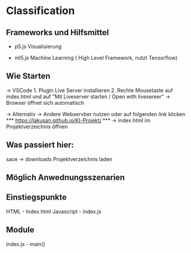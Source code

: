 # Classification

## Frameworks und Hilfsmittel 

- p5.js
    Visualisierung

- ml5.js
    Machine Learning ( High Level Framework, nutzt Tensorflow)


## Wie Starten

-> VSCode
    1. Plugin Live Server installieren
    2. Rechte Mousetaste auf index.html und auf "Mit Liveserver starten / Open with livesereer"
    -> Browser öffnet sich automatisch

-> Alternativ 
    -> Andere Webservber nutzen oder auf folgenden link klicken
        *** https://lakusan.github.io/KI-Projekt/ ***
    -> index.html im Projektverzeichnis öffnen


## Was passiert hier:

sace -> downloads
Projektverzeichnis laden
## Möglich Anwednungsszenarien




## Einstiegspunkte

HTML - Index.html
Javascript - index.js

## Module

index.js - main()

